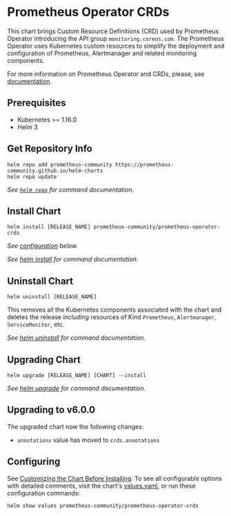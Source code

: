 # Prometheus Operator CRDs

This chart brings Custom Resource Definitions (CRD) used by Prometheus Operator introducing the API group `monitoring.coreos.com`. The Prometheus Operator uses Kubernetes custom resources to simplify the deployment and configuration of Prometheus, Alertmanager and related monitoring components.

For more information on Prometheus Operator and CRDs, please, see [documentation](https://prometheus-operator.dev/docs/operator/design/).

## Prerequisites

- Kubernetes >= 1.16.0
- Helm 3

## Get Repository Info
<!-- textlint-disable terminology -->
```console
helm repo add prometheus-community https://prometheus-community.github.io/helm-charts
helm repo update
```

_See [`helm repo`](https://helm.sh/docs/helm/helm_repo/) for command documentation._
<!-- textlint-enable -->

## Install Chart

```console
helm install [RELEASE_NAME] prometheus-community/prometheus-operator-crds
```

_See [configuration](#configuring) below._

_See [helm install](https://helm.sh/docs/helm/helm_install/) for command documentation._

## Uninstall Chart

```console
helm uninstall [RELEASE_NAME]
```

This removes all the Kubernetes components associated with the chart and deletes the release
_including_ resources of Kind `Prometheus`, `Alertmanager`, `ServiceMonitor`, etc.

_See [helm uninstall](https://helm.sh/docs/helm/helm_uninstall/) for command documentation._

## Upgrading Chart

```console
helm upgrade [RELEASE_NAME] [CHART] --install
```

_See [helm upgrade](https://helm.sh/docs/helm/helm_upgrade/) for command documentation._

## Upgrading to v6.0.0

The upgraded chart now the following changes:

* `annotations` value has moved to `crds.annotations`

## Configuring

See [Customizing the Chart Before Installing](https://helm.sh/docs/intro/using_helm/#customizing-the-chart-before-installing). To see all configurable options with detailed comments, visit the chart's [values.yaml](./values.yaml), or run these configuration commands:

```console
helm show values prometheus-community/prometheus-operator-crds
```
